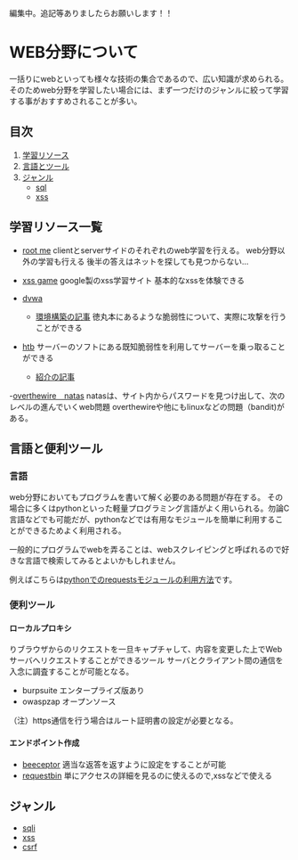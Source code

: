 
編集中。追記等ありましたらお願いします！！


# WEB分野について
一括りにwebといっても様々な技術の集合であるので、広い知識が求められる。
そのためweb分野を学習したい場合には、まず一つだけのジャンルに絞って学習する事がおすすめされることが多い。

## 目次
1. [学習リソース](#study)
2. [言語とツール](#program)
3. [ジャンル](#categoly)
    - [sql](#sql)
    - [xss](#xss)


## <a id="study"></a>学習リソース一覧
- [root me](https://www.root-me.org/?lang=en)
    clientとserverサイドのそれぞれのweb学習を行える。
    web分野以外の学習も行える
    後半の答えはネットを探しても見つからない…
- [xss game](https://xss-game.appspot.com/)
    google製のxss学習サイト
    基本的なxssを体験できる
- [dvwa](http://www.dvwa.co.uk/)
    - [環境構築の記事](https://qiita.com/y-araki-qiita/items/131efa82c4205e83fef8)
    徳丸本にあるような脆弱性について、実際に攻撃を行うことができる
    
- [htb](https://www.hackthebox.eu/)
    サーバーのソフトにある既知脆弱性を利用してサーバーを乗っ取ることができる
    - [紹介の記事](https://qiita.com/v_avenger/items/c85d946ed2b6bf340a84)

-[overthewire　natas](https://overthewire.org/wargames/natas/)
    natasは、サイト内からパスワードを見つけ出して、次のレベルの進んでいくweb問題
    overthewireや他にもlinuxなどの問題（bandit)がある。
## <a id="program"></a>言語と便利ツール
### 言語
web分野においてもプログラムを書いて解く必要のある問題が存在する。
その場合に多くはpythonといった軽量プログラミング言語がよく用いられる。勿論C言語などでも可能だが、pythonなどでは有用なモジュールを簡単に利用することができるためよく利用される。

一般的にプログラムでwebを弄ることは、webスクレイピングと呼ばれるので好きな言語で検索してみるとよいかもしれません。

例えばこちらは[pythonでのrequestsモジュールの利用方法](https://note.nkmk.me/python-requests-usage/)です。

### 便利ツール
#### ローカルプロキシ
りブラウザからのリクエストを一旦キャプチャして、内容を変更した上でWebサーバへリクエストすることができるツール
サーバとクライアント間の通信を入念に調査することが可能となる。
- burpsuite
エンタープライズ版あり
- owaspzap
オープンソース

（注）https通信を行う場合はルート証明書の設定が必要となる。

#### エンドポイント作成
- [beeceptor](https://sendgrid.kke.co.jp/blog/?p=11260)
適当な返答を返すように設定をすることが可能
- [requestbin](http://requestbin.net/r/13rerz21)
単にアクセスの詳細を見るのに使えるので,xssなどで使える


## <a id="categoly"></a>ジャンル
- [sqli](sqli/)
- [xss](xss/)
- [csrf](csrf/)